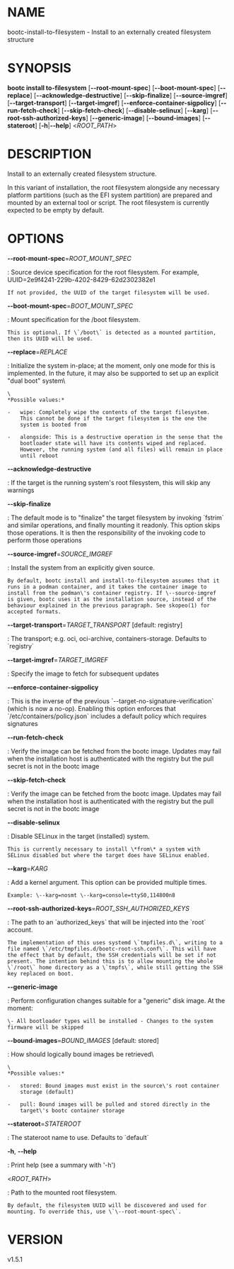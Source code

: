 # NAME

bootc-install-to-filesystem - Install to an externally created
filesystem structure

# SYNOPSIS

**bootc install to-filesystem** \[**\--root-mount-spec**\]
\[**\--boot-mount-spec**\] \[**\--replace**\]
\[**\--acknowledge-destructive**\] \[**\--skip-finalize**\]
\[**\--source-imgref**\] \[**\--target-transport**\]
\[**\--target-imgref**\] \[**\--enforce-container-sigpolicy**\]
\[**\--run-fetch-check**\] \[**\--skip-fetch-check**\]
\[**\--disable-selinux**\] \[**\--karg**\]
\[**\--root-ssh-authorized-keys**\] \[**\--generic-image**\]
\[**\--bound-images**\] \[**\--stateroot**\] \[**-h**\|**\--help**\]
\<*ROOT_PATH*\>

# DESCRIPTION

Install to an externally created filesystem structure.

In this variant of installation, the root filesystem alongside any
necessary platform partitions (such as the EFI system partition) are
prepared and mounted by an external tool or script. The root filesystem
is currently expected to be empty by default.

# OPTIONS

**\--root-mount-spec**=*ROOT_MOUNT_SPEC*

:   Source device specification for the root filesystem. For example,
    UUID=2e9f4241-229b-4202-8429-62d2302382e1

    If not provided, the UUID of the target filesystem will be used.

**\--boot-mount-spec**=*BOOT_MOUNT_SPEC*

:   Mount specification for the /boot filesystem.

    This is optional. If \`/boot\` is detected as a mounted partition,
    then its UUID will be used.

**\--replace**=*REPLACE*

:   Initialize the system in-place; at the moment, only one mode for
    this is implemented. In the future, it may also be supported to set
    up an explicit \"dual boot\" system\

    \
    *Possible values:*

    -   wipe: Completely wipe the contents of the target filesystem.
        This cannot be done if the target filesystem is the one the
        system is booted from

    -   alongside: This is a destructive operation in the sense that the
        bootloader state will have its contents wiped and replaced.
        However, the running system (and all files) will remain in place
        until reboot

**\--acknowledge-destructive**

:   If the target is the running system\'s root filesystem, this will
    skip any warnings

**\--skip-finalize**

:   The default mode is to \"finalize\" the target filesystem by
    invoking \`fstrim\` and similar operations, and finally mounting it
    readonly. This option skips those operations. It is then the
    responsibility of the invoking code to perform those operations

**\--source-imgref**=*SOURCE_IMGREF*

:   Install the system from an explicitly given source.

    By default, bootc install and install-to-filesystem assumes that it
    runs in a podman container, and it takes the container image to
    install from the podman\'s container registry. If \--source-imgref
    is given, bootc uses it as the installation source, instead of the
    behaviour explained in the previous paragraph. See skopeo(1) for
    accepted formats.

**\--target-transport**=*TARGET_TRANSPORT* \[default: registry\]

:   The transport; e.g. oci, oci-archive, containers-storage. Defaults
    to \`registry\`

**\--target-imgref**=*TARGET_IMGREF*

:   Specify the image to fetch for subsequent updates

**\--enforce-container-sigpolicy**

:   This is the inverse of the previous
    \`\--target-no-signature-verification\` (which is now a no-op).
    Enabling this option enforces that \`/etc/containers/policy.json\`
    includes a default policy which requires signatures

**\--run-fetch-check**

:   Verify the image can be fetched from the bootc image. Updates may
    fail when the installation host is authenticated with the registry
    but the pull secret is not in the bootc image

**\--skip-fetch-check**

:   Verify the image can be fetched from the bootc image. Updates may
    fail when the installation host is authenticated with the registry
    but the pull secret is not in the bootc image

**\--disable-selinux**

:   Disable SELinux in the target (installed) system.

    This is currently necessary to install \*from\* a system with
    SELinux disabled but where the target does have SELinux enabled.

**\--karg**=*KARG*

:   Add a kernel argument. This option can be provided multiple times.

    Example: \--karg=nosmt \--karg=console=ttyS0,114800n8

**\--root-ssh-authorized-keys**=*ROOT_SSH_AUTHORIZED_KEYS*

:   The path to an \`authorized_keys\` that will be injected into the
    \`root\` account.

    The implementation of this uses systemd \`tmpfiles.d\`, writing to a
    file named \`/etc/tmpfiles.d/bootc-root-ssh.conf\`. This will have
    the effect that by default, the SSH credentials will be set if not
    present. The intention behind this is to allow mounting the whole
    \`/root\` home directory as a \`tmpfs\`, while still getting the SSH
    key replaced on boot.

**\--generic-image**

:   Perform configuration changes suitable for a \"generic\" disk image.
    At the moment:

    \- All bootloader types will be installed - Changes to the system
    firmware will be skipped

**\--bound-images**=*BOUND_IMAGES* \[default: stored\]

:   How should logically bound images be retrieved\

    \
    *Possible values:*

    -   stored: Bound images must exist in the source\'s root container
        storage (default)

    -   pull: Bound images will be pulled and stored directly in the
        target\'s bootc container storage

**\--stateroot**=*STATEROOT*

:   The stateroot name to use. Defaults to \`default\`

**-h**, **\--help**

:   Print help (see a summary with \'-h\')

\<*ROOT_PATH*\>

:   Path to the mounted root filesystem.

    By default, the filesystem UUID will be discovered and used for
    mounting. To override this, use \`\--root-mount-spec\`.

# VERSION

v1.5.1
